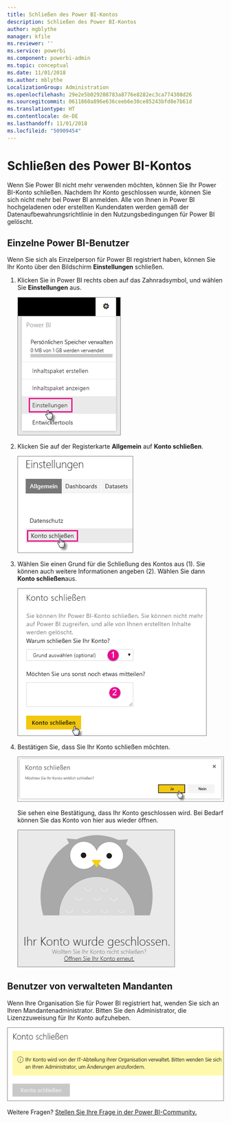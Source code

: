 ```yaml
---
title: Schließen des Power BI-Kontos
description: Schließen des Power BI-Kontos
author: mgblythe
manager: kfile
ms.reviewer: ''
ms.service: powerbi
ms.component: powerbi-admin
ms.topic: conceptual
ms.date: 11/01/2018
ms.author: mblythe
LocalizationGroup: Administration
ms.openlocfilehash: 29e2e5b029208783a8776e8282ec3ca774308d26
ms.sourcegitcommit: 0611860a896e636ceeb6e30ce85243bfd8e7b61d
ms.translationtype: HT
ms.contentlocale: de-DE
ms.lasthandoff: 11/01/2018
ms.locfileid: "50909454"
---
```

# <a name="closing-your-power-bi-account"></a>Schließen des Power BI-Kontos

Wenn Sie Power BI nicht mehr verwenden möchten, können Sie Ihr Power BI-Konto schließen.  Nachdem Ihr Konto geschlossen wurde, können Sie sich nicht mehr bei Power BI anmelden. Alle von Ihnen in Power BI hochgeladenen oder erstellten Kundendaten werden gemäß der Datenaufbewahrungsrichtlinie in den Nutzungsbedingungen für Power BI gelöscht.

## <a name="individual-power-bi-users"></a>Einzelne Power BI-Benutzer

Wenn Sie sich als Einzelperson für Power BI registriert haben, können Sie Ihr Konto über den Bildschirm **Einstellungen** schließen.

1. Klicken Sie in Power BI rechts oben auf das Zahnradsymbol, und wählen Sie **Einstellungen** aus.

    ![Einstellungen](media/service-admin-closing-your-account/closeaccount-settings.png)

1. Klicken Sie auf der Registerkarte **Allgemein** auf **Konto schließen**.

    ![Konto schließen](media/service-admin-closing-your-account/closeaccount-settings2.png)

1. Wählen Sie einen Grund für die Schließung des Kontos aus (1). Sie können auch weitere Informationen angeben (2). Wählen Sie dann **Konto schließen**aus.

    ![Grund auswählen](media/service-admin-closing-your-account/closeaccount-settings3.png)

1. Bestätigen Sie, dass Sie Ihr Konto schließen möchten.

    ![Schließen bestätigen](media/service-admin-closing-your-account/closeaccount-settings4.png)

    Sie sehen eine Bestätigung, dass Ihr Konto geschlossen wird. Bei Bedarf können Sie das Konto von hier aus wieder öffnen.

    ![Kontobestätigung](media/service-admin-closing-your-account/closeaccount-settings5.png)

## <a name="managed-tenant-users"></a>Benutzer von verwalteten Mandanten

Wenn Ihre Organisation Sie für Power BI registriert hat, wenden Sie sich an Ihren Mandantenadministrator. Bitten Sie den Administrator, die Lizenzzuweisung für Ihr Konto aufzuheben.

![Schließen eines verwalteten Kontos](media/service-admin-closing-your-account/closeaccountmanaged.png)

Weitere Fragen? [Stellen Sie Ihre Frage in der Power BI-Community.](http://community.powerbi.com/)